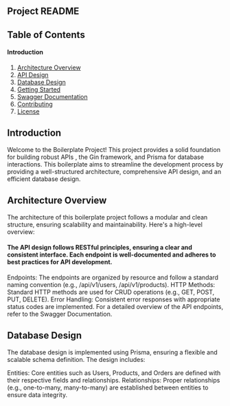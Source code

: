 ## Project README

## Table of Contents

#### Introduction

1. [Architecture Overview](#architecture-overview)
2. [API Design](#api-design)
3. [Database Design](#database-design)
4. [Getting Started](#getting-started)
5. [Swagger Documentation](#swagger)
6. [Contributing](#contributing)
7. [License](#license)

## Introduction

Welcome to the Boilerplate Project! This project provides a solid foundation for building robust APIs , the Gin framework, and Prisma for database interactions. This boilerplate aims to streamline the development process by providing a well-structured architecture, comprehensive API design, and an efficient database design.

## Architecture Overview <a name="architecture-overview"></a>

The architecture of this boilerplate project follows a modular and clean structure, ensuring scalability and maintainability. Here's a high-level overview:

#### The API design follows RESTful principles, ensuring a clear and consistent interface. Each endpoint is well-documented and adheres to best practices for API development. <a name="api-design"></a>

Endpoints: The endpoints are organized by resource and follow a standard naming convention (e.g., /api/v1/users, /api/v1/products).
HTTP Methods: Standard HTTP methods are used for CRUD operations (e.g., GET, POST, PUT, DELETE).
Error Handling: Consistent error responses with appropriate status codes are implemented.
For a detailed overview of the API endpoints, refer to the Swagger Documentation.

## Database Design <a name="database-design"></a>

The database design is implemented using Prisma, ensuring a flexible and scalable schema definition. The design includes:

Entities: Core entities such as Users, Products, and Orders are defined with their respective fields and relationships.
Relationships: Proper relationships (e.g., one-to-many, many-to-many) are established between entities to ensure data integrity.
